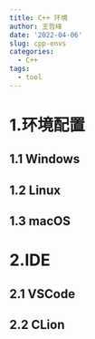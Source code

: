 ```yaml
---
title: C++ 环境
author: 王哲峰
date: '2022-04-06'
slug: cpp-envs
categories:
  - C++
tags:
  - tool
---
```


# 1.环境配置

## 1.1 Windows

## 1.2 Linux

## 1.3 macOS

# 2.IDE

## 2.1 VSCode

## 2.2 CLion